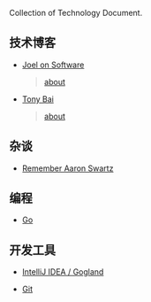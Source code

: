 Collection of Technology Document.


## 技术博客

- [Joel on Software](http://www.joelonsoftware.com/)

	> [about](http://www.joelonsoftware.com/AboutMe.html)

- [Tony Bai](http://tonybai.com/)

	> [about](http://tonybai.com/about/)

## 杂谈

- [Remember Aaron Swartz](http://www.rememberaaronsw.com/memories/)


## 编程

- [Go](programming/go/go.md)

## 开发工具

- [IntelliJ IDEA / Gogland](tool/idea.md)

- [Git](tool/git.md)
